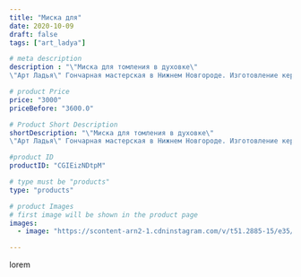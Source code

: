 ```yaml
---
title: "Миска для"
date: 2020-10-09
draft: false
tags: ["art_ladya"]

# meta description
description : "\"Миска для томления в духовке\" 
\"Арт Ладья\" Гончарная мастерская в Нижнем Новгороде. Изготовление керамики и мастер//-классы по обучению.  #гончар #исскуств"

# product Price
price: "3000"
priceBefore: "3600.0"

# Product Short Description
shortDescription: "\"Миска для томления в духовке\" 
\"Арт Ладья\" Гончарная мастерская в Нижнем Новгороде. Изготовление керамики и мастер//-классы по обучению.  #гончар #исскуство #наутилус #potter #ладья #керамикаручнаяработа #гончарнаямастерская #керамиканазаказ #handmade #garnish #керамика #гончарнаяпосуда #эксклюзивнаякерамика #painter #тажин #decor #ceramicar #pot #claygoods #restaurant #earthenware #ceramic #design #миска #ceramicart #decanter #carafe #clay #горшок #авторскаякерамика"

#product ID
productID: "CGIEizNDtpM"

# type must be "products"
type: "products"

# product Images
# first image will be shown in the product page
images:
  - image: "https://scontent-arn2-1.cdninstagram.com/v/t51.2885-15/e35/120970966_368494240863255_7586492576520234348_n.jpg?tp=1&_nc_ht=scontent-arn2-1.cdninstagram.com&_nc_cat=103&_nc_ohc=KYLYtpLRxBIAX_MSnWW&ccb=7-4&oh=127b19be31e59f8cc82c70be958842e2&oe=60833A4A&_nc_sid=86f79a&ig_cache_key=MjQxNjIwMTE4MzcxMjQzNDc2NA%3D%3D.2-ccb7-4"

---
```

lorem
